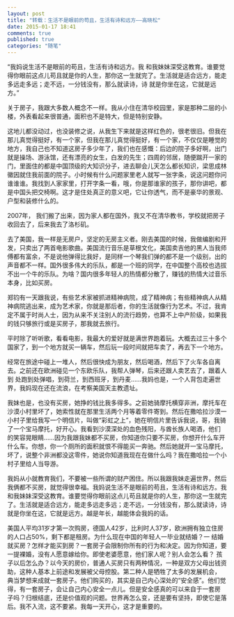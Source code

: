 ```yaml
---
layout: post
title: "转载：生活不是眼前的苟且，生活有诗和远方——高晓松"
date: 2015-01-17 18:41
comments: true
published: true
categories: "随笔"
---
```

  “我妈说生活不是眼前的苟且，生活有诗和远方。我 和我妹妹深受这教育。谁要觉得你眼前这点儿苟且就是你的人生，那你这一生就完了。生活就是适合远方，能走多远走多远；走不远，一分钱没有，那么就读诗，诗 就是你坐在这，它就是远方。” 
    
  关于房子，我跟大多数人概念不一样。我从小住在清华校园里，家是那种二层的小楼，外表看起来很普通，面积也不是特大，但是特别安静。 
       
  这地儿都没动过，也没装修之说，从我生下来就是这样红色的，很老很旧。但我在那儿真觉得挺好，有一个家，但我在那儿真觉得挺好，有一个家，不仅仅是睡觉的 地方，我自己也不知道这房子多少年了，我们也在感慨：后边的院子多好啊，出门就是操场、游泳馆，还有漂亮的女生，白发的先生；四周的邻居，随便踹开一家的 门，里面住的都是中国顶级的大知识分子，进去聊会儿天怎么都长知识，梁思成林徽因就住我前面的院子。小时候有什么问题家里老人就写一张字条，说这问题你问 谁谁谁。我找到人家家里，打开字条一看，哦，你是那谁家的孩子，那你讲吧，都是中国头把交椅啊。这才是住处真正的意义吧，它让你透气，而不是豪华的景观、 户型和装修什么的。 
       
  2007年， 我们搬了出来，因为家人都在国外，我又不在清华教书，学校就把房子收回去了，后来我去了洛杉矶。 
       
  去了美国，我一样是无房户，坚定的无房主义者。刚去美国的时候，我做编剧和开发，只卖出了两首电影歌曲。美国流行音乐是草根文化，美国卖吉他的黑人当我师 傅都有富余，不是说他弹得比我好，是同样一个琴我们弹的都不是一个级别，出的声音都不一样。国外很多伟大的乐队，都是一个班的同学，在中国整个高校也选拔 不出一个牛的乐队。为啥？国内很多年轻人的热情都分散了，赚钱的热情大过音乐本身，比如买房。 
       
       
  郑钧有一天跟我说，有些艺术家被抓进精神病院，成了精神病；有些精神病人从精神病院逃出来，成为艺术家，你就是那后者，你的生活就像行为艺术。不过，我肯 定不属于时尚人士，因为从来不关注别人的流行趋势，也算不上中产阶级，如果我的钱只够旅行或是买房子，那我就去旅行。 
       
  平时除了听听歌，看看电影，我最大的爱好就是满世界跑着玩。大概去过三十多个国家了，到一个地方就买一辆车，然后玩一段时间就把车卖了，再去下一个地方。 
       
  经常在旅途中碰上一堆人，然后很快成为朋友，然后喝酒，然后下了火车各自离去。之前还在欧洲碰见一个东欧乐队，我帮人弹琴，后来还跟人卖艺去了，跟着人到 处跑到处弹唱，到荷兰，到西班牙，到丹麦……我妈也是，一个人背包走遍世界，我妈现在还在流浪，在考察美国天主教遗址。 
       
  我妹也是，也没有买房，她挣的钱比我多得多。之前她骑摩托横穿非洲，摩托车在沙漠小村里坏了，她索性就在那里生活两个月等着零件寄到。然后在撒哈拉沙漠一 小村子里给我写一个明信片，叫做“彩虹之上”，她在明信片里告诉我说，哥，我骑了一个宝马摩托，好开心。我看到沙漠深处的血色残阳，与酋长族人喝酒，他们 的笑容晃眼睛……因为我跟我妹都不买房，你知道你只要不买房，你想开什么车开什么车。你想，你一个厕所的面积就恨不得能买一奔驰。然后她就开一宝马摩托， 坏了，说整个非洲都没这零件，她说你知道我现在在做什么吗？我在撒哈拉一个小村子里给人当导游。 
       
  我妈从小就教育我们，不要被一些所谓的财产困住。所以我跟我妹走遍世界，然后我俩都不买房，就觉得很幸福。我妈说生活不是眼前的苟且，生活有诗和远方。我 和我妹妹深受这教育。谁要觉得你眼前这点儿苟且就是你的人生，那你这一生就完了。生活就是适合远方，能走多远走多远；走不远，一分钱没有，那么就读诗，诗 就是你坐在这，它就是远方。越是年长，越能体会我妈的话。 
       
  美国人平均31岁才第一次购房，德国人42岁，比利时人37岁，欧洲拥有独立住房的人口占50%，剩下都是租房。为什么现在中国的年轻人一毕业就结婚？一 结婚就买房？怎样才能买到房？一套房子会限制你所有的行为和决定。因为你知道，要一提裸婚，没有人愿意嫁给你。即使老婆愿意，他们家人呢？别人会怎么看？ 孩子以后怎么办？以今天的房价，普通人买房只有两种情况，一种是双方父母出钱资助，这种人基本上前途和发展被父母控股。第二种人是牺牲了太多的发展机会， 典当梦想来成就一套房子。他们购买的，其实是自己内心深处的“安全感”。他们觉得，有一套房子，会让自己内心安全一点儿。但是安全感真的可以来自于一套房 子吗？归根结底，还是价值观的问题。世界再怎么变，还是要有坚持，即使它是落后。我不入流，这不要紧。我每一天开心，这才是重要的。
